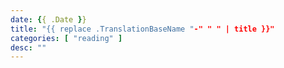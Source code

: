 ```yaml
---
date: {{ .Date }}
title: "{{ replace .TranslationBaseName "-" " " | title }}"
categories: [ "reading" ]
desc: ""
---
```

